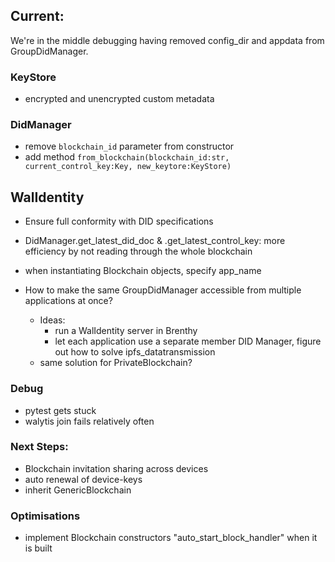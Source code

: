 ## Current:
We're in the middle debugging having removed config_dir and appdata from GroupDidManager.

### KeyStore
- encrypted and unencrypted custom metadata

### DidManager
- remove `blockchain_id` parameter from constructor
- add method `from_blockchain(blockchain_id:str, current_control_key:Key, new_keytore:KeyStore)`



## WalIdentity

- Ensure full conformity with DID specifications
- DidManager.get_latest_did_doc & .get_latest_control_key: more efficiency by not reading through the whole blockchain
- when instantiating Blockchain objects, specify app_name

- How to make the same GroupDidManager accessible from multiple applications at once?
  - Ideas:
      - run a WalIdentity server in Brenthy
      - let each application use a separate member DID Manager, figure out how to solve ipfs_datatransmission
  - same solution for PrivateBlockchain?

### Debug

- pytest gets stuck
- walytis join fails relatively often

### Next Steps:

- Blockchain invitation sharing across devices
- auto renewal of device-keys
- inherit GenericBlockchain

### Optimisations

- implement Blockchain constructors "auto_start_block_handler" when it is built
